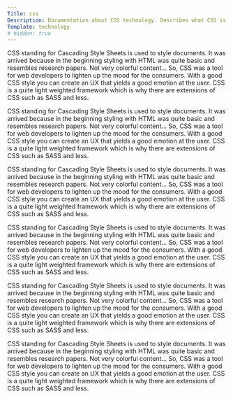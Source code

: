 ```yaml
---
Title: css
Description: Documentation about CSS technology. Describes what CSS is all about and how to use it.
Template: technology
# hidden: true
---
```

<i class="fab fa-css3 icon"></i>

CSS standing for Cascading Style Sheets is used to style documents. It was arrived because in the beginning styling with HTML was quite basic and resembles research papers. Not very colorful content... So, CSS was a tool for web developers to lighten up the mood for the consumers. With a good CSS style you can create an UX that yields a good emotion at the user. CSS is a quite light weighted framework which is why there are extensions of CSS such as SASS and less.

CSS standing for Cascading Style Sheets is used to style documents. It was arrived because in the beginning styling with HTML was quite basic and resembles research papers. Not very colorful content... So, CSS was a tool for web developers to lighten up the mood for the consumers. With a good CSS style you can create an UX that yields a good emotion at the user. CSS is a quite light weighted framework which is why there are extensions of CSS such as SASS and less.

CSS standing for Cascading Style Sheets is used to style documents. It was arrived because in the beginning styling with HTML was quite basic and resembles research papers. Not very colorful content... So, CSS was a tool for web developers to lighten up the mood for the consumers. With a good CSS style you can create an UX that yields a good emotion at the user. CSS is a quite light weighted framework which is why there are extensions of CSS such as SASS and less.

CSS standing for Cascading Style Sheets is used to style documents. It was arrived because in the beginning styling with HTML was quite basic and resembles research papers. Not very colorful content... So, CSS was a tool for web developers to lighten up the mood for the consumers. With a good CSS style you can create an UX that yields a good emotion at the user. CSS is a quite light weighted framework which is why there are extensions of CSS such as SASS and less.

CSS standing for Cascading Style Sheets is used to style documents. It was arrived because in the beginning styling with HTML was quite basic and resembles research papers. Not very colorful content... So, CSS was a tool for web developers to lighten up the mood for the consumers. With a good CSS style you can create an UX that yields a good emotion at the user. CSS is a quite light weighted framework which is why there are extensions of CSS such as SASS and less.

CSS standing for Cascading Style Sheets is used to style documents. It was arrived because in the beginning styling with HTML was quite basic and resembles research papers. Not very colorful content... So, CSS was a tool for web developers to lighten up the mood for the consumers. With a good CSS style you can create an UX that yields a good emotion at the user. CSS is a quite light weighted framework which is why there are extensions of CSS such as SASS and less.